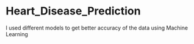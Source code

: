 # Heart_Disease_Prediction
I used different models to get better accuracy of the data using Machine Learning
